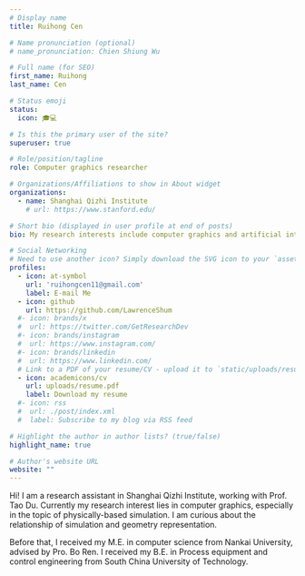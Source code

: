 ```yaml
---
# Display name
title: Ruihong Cen

# Name pronunciation (optional)
# name_pronunciation: Chien Shiung Wu

# Full name (for SEO)
first_name: Ruihong
last_name: Cen

# Status emoji
status:
  icon: 🎓💻

# Is this the primary user of the site?
superuser: true

# Role/position/tagline
role: Computer graphics researcher

# Organizations/Affiliations to show in About widget
organizations:
  - name: Shanghai Qizhi Institute
    # url: https://www.stanford.edu/

# Short bio (displayed in user profile at end of posts)
bio: My research interests include computer graphics and artificial intelligence, especially in the field of physically-based simulation.

# Social Networking
# Need to use another icon? Simply download the SVG icon to your `assets/media/icons/` folder.
profiles:
  - icon: at-symbol
    url: 'ruihongcen11@gmail.com'
    label: E-mail Me
  - icon: github
    url: https://github.com/LawrenceShum
  #- icon: brands/x
  #  url: https://twitter.com/GetResearchDev
  #- icon: brands/instagram
  #  url: https://www.instagram.com/
  #- icon: brands/linkedin
  #  url: https://www.linkedin.com/
  # Link to a PDF of your resume/CV - upload it to `static/uploads/resume.pdf`
  - icon: academicons/cv
    url: uploads/resume.pdf
    label: Download my resume
  #- icon: rss
  #  url: ./post/index.xml
  #  label: Subscribe to my blog via RSS feed

# Highlight the author in author lists? (true/false)
highlight_name: true

# Author's website URL
website: ""
---
```


Hi! I am a research assistant in Shanghai Qizhi Institute, working with Prof. Tao Du. Currently my research interest lies in computer graphics, especially in the topic of physically-based simulation. I am curious about the relationship of simulation and geometry representation.

Before that, I received my M.E. in computer science from Nankai University, advised by Pro. Bo Ren. I received my B.E. in Process equipment and control engineering from South China University of Technology.